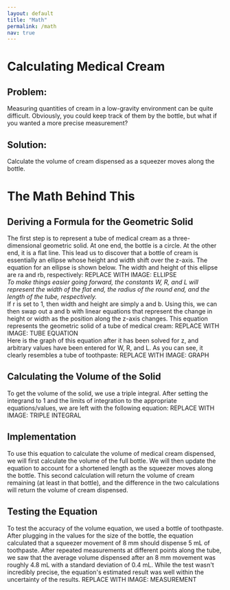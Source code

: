 ```yaml
---
layout: default
title: "Math"
permalink: /math
nav: true
---
```

# Calculating Medical Cream
## Problem:
Measuring quantities of cream in a low-gravity environment can be quite difficult. Obviously, you could keep track of them by the bottle, but what if you wanted a more precise measurement?
## Solution:
Calculate the volume of cream dispensed as a squeezer moves along the bottle.
# The Math Behind This
## Deriving a Formula for the Geometric Solid
The first step is to represent a tube of medical cream as a three-dimensional geometric solid. At one end, the bottle is a circle. At the other end, it is a flat line. This lead us to discover that a bottle of cream is essentially an ellipse whose height and width shift over the z-axis. The equation for an ellipse is shown below. The width and height of this ellipse are ra and rb, respectively:
REPLACE WITH IMAGE: ELLIPSE
<br />*To make things easier going forward, the constants W, R, and L will represent the width of the flat end, the radius of the round end, and the length of the tube, respectively.*
<br />If r is set to 1, then width and height are simply a and b. Using this, we can then swap out a and b with linear equations that represent the change in height or width as the position along the z-axis changes. This equation represents the geometric solid of a tube of medical cream:
REPLACE WITH IMAGE: TUBE EQUATION
<br />Here is the graph of this equation after it has been solved for z, and arbitrary values have been entered for W, R, and L. As you can see, it clearly resembles a tube of toothpaste:
REPLACE WITH IMAGE: GRAPH
## Calculating the Volume of the Solid
To get the volume of the solid, we use a triple integral. After setting the integrand to 1 and the limits of integration to the appropriate equations/values, we are left with the following equation:
REPLACE WITH IMAGE: TRIPLE INTEGRAL
## Implementation
To use this equation to calculate the volume of medical cream dispensed, we will first calculate the volume of the full bottle. We will then update the equation to account for a shortened length as the squeezer moves along the bottle. This second calculation will return the volume of cream remaining (at least in that bottle), and the difference in the two calculations will return the volume of cream dispensed.
## Testing the Equation
To test the accuracy of the volume equation, we used a bottle of toothpaste. After plugging in the values for the size of the bottle, the equation calculated that a squeezer movement of 8 mm should dispense 5 mL of toothpaste. After repeated measurements at different points along the tube, we saw that the average volume dispensed after an 8 mm movement was roughly 4.8 mL with a standard deviation of 0.4 mL. While the test wasn't incredibly precise, the equation's estimated result was well within the uncertainty of the results.
REPLACE WITH IMAGE: MEASUREMENT

